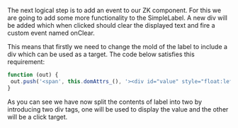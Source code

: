 The next logical step is to add an event to our ZK component. For this
we are going to add some more functionality to the SimpleLabel. A new
div will be added which when clicked should clear the displayed text and
fire a custom event named <mp>onClear</mp>.

This means that firstly we need to change the mold of the label to
include a div which can be used as a target. The code below satisfies
this requirement:

``` javascript
function (out) {
 out.push('<span', this.domAttrs_(), '><div id="value" style="float:left;">', this.getValue(), '</div><div id="target" style="float:left;cursor: pointer; cursor: hand;height:20px;width:20px;background-color:red;"></div></span>');
}
```

As you can see we have now split the contents of label into two by
introducing two div tags, one will be used to display the value and the
other will be a click target.
